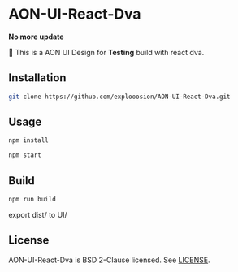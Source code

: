 # AON-UI-React-Dva

**No more update**

🌈 This is a AON UI Design for **Testing** build with react dva.

## Installation

```bash
git clone https://github.com/explooosion/AON-UI-React-Dva.git
```

## Usage

```bash
npm install
```

```bash
npm start
```

## Build

```bash
npm run build
```

export dist/ to UI/

## License
AON-UI-React-Dva is BSD 2-Clause licensed. See [LICENSE](https://github.com/explooosion/AON-UI/blob/master/LICENSE).
